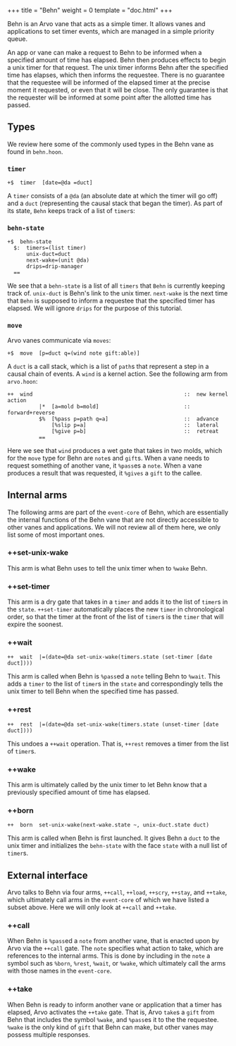 +++
title = "Behn"
weight = 0
template = "doc.html"
+++

Behn is an Arvo vane that acts as a simple timer. It allows vanes and applications to set timer events, which are managed in a simple priority queue.

An app or vane can make a request to Behn to be informed when a specified amount of time has elapsed. Behn then produces effects to begin a unix timer for that request. The unix timer informs Behn after the specified time has elapses, which then informs the requestee. There is no guarantee that the requestee will be informed of the elapsed timer at the precise moment it requested, or even that it will be close. The only guarantee is that the requester will be informed at some point after the allotted time has passed.

## Types

We review here some of the commonly used types in the Behn vane as found in `behn.hoon`.

### `timer`
```
+$  timer  [date=@da =duct]
```
A `timer` consists of a `@da` (an absolute date at which the timer will go off) and a `duct` (representing the causal stack that began the timer). As part of its state, `Behn` keeps track of a list of `timer`s:
### `behn-state`
```
+$  behn-state
  $:  timers=(list timer)
      unix-duct=duct
      next-wake=(unit @da)
      drips=drip-manager
  ==
```
We see that a `behn-state` is a list of all `timers` that `Behn` is currently keeping track of. `unix-duct` is Behn's link to the unix timer. `next-wake` is the next time that `Behn` is supposed to inform a requestee that the specified timer has elapsed. We will ignore `drips` for the purpose of this tutorial.

### `move`

Arvo vanes communicate via `moves`:
```
+$  move  [p=duct q=(wind note gift:able)]
```
A `duct` is a call stack, which is a list of `path`s that represent a step in a causal chain of events. A `wind` is a kernel action. See the following arm from `arvo.hoon`:

```
++  wind                                                ::  new kernel action
          |*  [a=mold b=mold]                           ::  forward+reverse
          $%  [%pass p=path q=a]                        ::  advance
              [%slip p=a]                               ::  lateral
              [%give p=b]                               ::  retreat
          ==   
```
Here we see that `wind` produces a wet gate that takes in two molds, which for the `move` type for Behn are `note`s and `gift`s. When a vane needs to request something of another vane, it `%pass`es a `note`.  When a vane produces a result that was requested, it `%gives` a `gift` to the callee.


## Internal arms

The following arms are part of the `event-core` of Behn, which are essentially the internal functions of the Behn vane that are not directly accessible to other vanes and applications. We will not review all of them here, we only list some of most important ones.

### ++set-unix-wake
This arm is what Behn uses to tell the unix timer when to `%wake` Behn.

### ++set-timer
This arm is a dry gate that takes in a `timer` and adds it to the list of `timer`s in the `state`. ``++set-timer`` automatically places the new `timer` in chronological order, so that the timer at the front of the list of `timer`s is the `timer` that will expire the soonest.

### ++wait
```
++  wait  |=(date=@da set-unix-wake(timers.state (set-timer [date duct])))
```
This arm is called when Behn is `%pass`ed a `note` telling Behn to `%wait`. This adds a `timer` to the list of `timer`s in the `state` and correspondingly tells the unix timer to tell Behn when the specified time has passed.

### ++rest
```
++  rest  |=(date=@da set-unix-wake(timers.state (unset-timer [date duct])))
```
This undoes a `++wait` operation. That is, `++rest` removes a timer from the list of `timer`s.

### ++wake
This arm is ultimately called by the unix timer to let Behn know that a previously specified amount of time has elapsed.

### ++born

```
++  born  set-unix-wake(next-wake.state ~, unix-duct.state duct)
```
This arm is called when Behn is first launched. It gives Behn a `duct` to the unix timer and initializes the `behn-state` with the face `state` with a null list of `timer`s.

## External interface

Arvo talks to Behn via four arms, `++call`, `++load`, `++scry`, `++stay`, and ``++take``, which ultimately call arms in the `event-core` of which we have listed a subset above. Here we will only look at `++call` and `++take`.

### ++call
When Behn is `%pass`ed a `note` from another vane, that is enacted upon by Arvo via the `++call` gate. The `note` specifies what action to take, which are references to the internal arms. This is done by including in the `note` a symbol such as `%born`, `%rest`, `%wait`, or `%wake`, which ultimately call the arms with those names in the `event-core`.

### ++take
When Behn is ready to inform another vane or application that a timer has elapsed, Arvo activates the `++take` gate. That is, Arvo `take`s a `gift` from Behn that includes the symbol `%wake`, and `%pass`es it to the the requestee. `%wake` is the only kind of `gift` that Behn can make, but other vanes may possess multiple responses.
